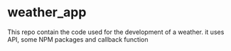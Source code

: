 # weather_app
This repo contain the code used for the development of a weather. it uses API, some NPM packages and callback function
